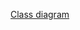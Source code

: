 [Class diagram](https://drive.google.com/file/d/17Nem_oeNaBQKAw5bxXfHAbMAnRbWMxYM/view?usp=sharing)
